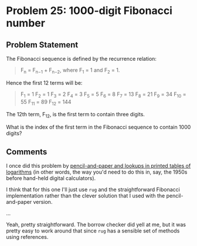 # Problem 25: 1000-digit Fibonacci number

## Problem Statement

The Fibonacci sequence is defined by the recurrence relation:

> F<sub>n</sub> = F<sub>n−1</sub> + F<sub>n−2</sub>, where
> F<sub>1</sub> = 1 and F<sub>2</sub> = 1.

Hence the first 12 terms will be:

> F<sub>1</sub> = 1
> F<sub>2</sub> = 1
> F<sub>3</sub> = 2
> F<sub>4</sub> = 3
> F<sub>5</sub> = 5
> F<sub>6</sub> = 8
> F<sub>7</sub> = 13
> F<sub>8</sub> = 21
> F<sub>9</sub> = 34
> F<sub>10</sub> = 55
> F<sub>11</sub> = 89
> F<sub>12</sub> = 144

The 12th term, F<sub>12</sub>, is the first term to contain three digits.

What is the index of the first term in the Fibonacci sequence to
contain 1000 digits?

## Comments

I once did this problem by [pencil-and-paper and lookups in printed
tables of
logarithms](https://drive.google.com/file/d/1bdCKIWdiQSWf1D-PeaO2TMZ7FIi1zrdd/view)
(in other words, the way you'd need to do this in, say, the 1950s
before hand-held digital calculators).

I think that for this one I'll just use `rug` and the straightforward
Fibonacci implementation rather than the clever solution that I used
with the pencil-and-paper version.

...

Yeah, pretty straightforward. The borrow checker did yell at me, but
it was pretty easy to work around that since `rug` has a sensible set
of methods using references.
